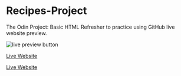 # Recipes-Project
The Odin Project:  Basic HTML Refresher to practice using GitHub live website preview.


![live preview button](https://user-images.githubusercontent.com/91037796/151676180-a3013b8a-91a3-46eb-9691-a85ffecd70a9.png)

[Live Website](https://mike11199.github.io/Recipes-Project/)

<a href="(https://mike11199.github.io/Recipes-Project/" class="button big">Live Website</a>

